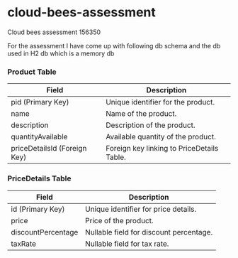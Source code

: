 # cloud-bees-assessment

Cloud bees assessment 156350

For the assessment I have come up with following db schema and the db used in H2 db which is a memory db

### Product Table

| Field                        | Description                            |
|------------------------------|----------------------------------------|
| pid (Primary Key)            | Unique identifier for the product.      |
| name                         | Name of the product.                   |
| description                  | Description of the product.            |
| quantityAvailable            | Available quantity of the product.     |
| priceDetailsId (Foreign Key) | Foreign key linking to PriceDetails Table.|

### PriceDetails Table

| Field              | Description                            |
|--------------------|----------------------------------------|
| id (Primary Key)   | Unique identifier for price details.  |
| price              | Price of the product.                  |
| discountPercentage | Nullable field for discount percentage.|
| taxRate            | Nullable field for tax rate.           |
